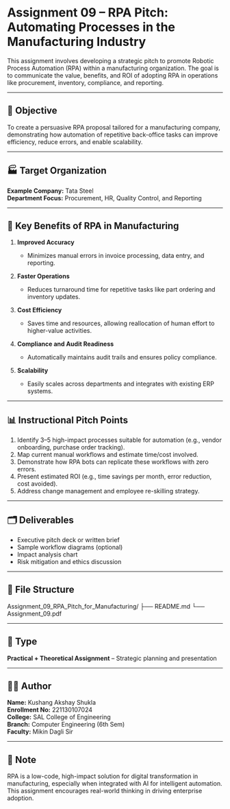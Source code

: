 # Assignment 09 – RPA Pitch: Automating Processes in the Manufacturing Industry

This assignment involves developing a strategic pitch to promote Robotic Process Automation (RPA) within a manufacturing organization. The goal is to communicate the value, benefits, and ROI of adopting RPA in operations like procurement, inventory, compliance, and reporting.

---

## 🧠 Objective

To create a persuasive RPA proposal tailored for a manufacturing company, demonstrating how automation of repetitive back-office tasks can improve efficiency, reduce errors, and enable scalability.

---

## 🏭 Target Organization

**Example Company:** Tata Steel  
**Department Focus:** Procurement, HR, Quality Control, and Reporting

---

## 🎯 Key Benefits of RPA in Manufacturing

1. **Improved Accuracy**  
   - Minimizes manual errors in invoice processing, data entry, and reporting.

2. **Faster Operations**  
   - Reduces turnaround time for repetitive tasks like part ordering and inventory updates.

3. **Cost Efficiency**  
   - Saves time and resources, allowing reallocation of human effort to higher-value activities.

4. **Compliance and Audit Readiness**  
   - Automatically maintains audit trails and ensures policy compliance.

5. **Scalability**  
   - Easily scales across departments and integrates with existing ERP systems.

---

## 📊 Instructional Pitch Points

1. Identify 3–5 high-impact processes suitable for automation (e.g., vendor onboarding, purchase order tracking).
2. Map current manual workflows and estimate time/cost involved.
3. Demonstrate how RPA bots can replicate these workflows with zero errors.
4. Present estimated ROI (e.g., time savings per month, error reduction, cost avoided).
5. Address change management and employee re-skilling strategy.

---

## 🗂️ Deliverables

- Executive pitch deck or written brief
- Sample workflow diagrams (optional)
- Impact analysis chart
- Risk mitigation and ethics discussion

---

## 📂 File Structure
Assignment_09_RPA_Pitch_for_Manufacturing/
├── README.md
└── Assignment_09.pdf

---

## 📄 Type

**Practical + Theoretical Assignment** – Strategic planning and presentation

---

## 🧑‍💼 Author

**Name:** Kushang Akshay Shukla  
**Enrollment No:** 221130107024  
**College:** SAL College of Engineering  
**Branch:** Computer Engineering (6th Sem)  
**Faculty:** Mikin Dagli Sir

---

## 📌 Note

RPA is a low-code, high-impact solution for digital transformation in manufacturing, especially when integrated with AI for intelligent automation. This assignment encourages real-world thinking in driving enterprise adoption.

